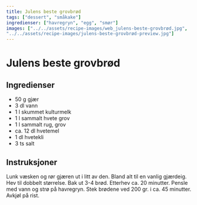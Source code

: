 ```yaml
---
title: Julens beste grovbrød
tags: ["dessert", "småkake"]
ingredienser: ["havregryn", "egg", "smør"]
images: ["../../assets/recipe-images/web_julens-beste-grovbrød.jpg",
"../../assets/recipe-images/julens-beste-grovbrød-preview.jpg"]
---
```


# Julens beste grovbrød

## Ingredienser

- 50 g gjær
- 3 dl vann
- 1 l skummet kulturmelk
- 1 l sammalt hvete grov
- 1 l sammalt rug, grov
- ca. 12 dl hvetemel
- 1 dl hvetekli
- 3 ts salt

## Instruksjoner

Lunk væsken og rør gjæren ut i litt av den. Bland alt til en vanlig gjærdeig. Hev til dobbelt størrelse. Bak ut 3-4 brød. Etterhev ca. 20 minutter. Pensle med vann og strø på havregryn. Stek brødene ved 200 gr. i ca. 45 minutter. Avkjøl på rist.
